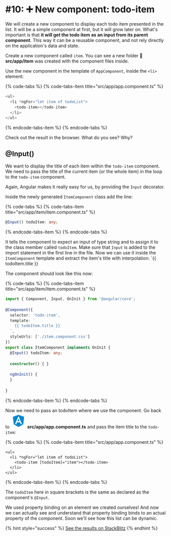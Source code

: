 # \#10: ➕ New component: todo-item

We will create a new component to display each todo item presented in the list. It will be a simple component at first, but it will grow later on. What's important is that **it will get the todo item as an input from its parent component**. This way it can be a reusable component, and not rely directly on the application's data and state.

Create a new component called `item`. You can see a new folder 📁 **src/app/item** was created with the component files inside. 

Use the new component in the template of `AppComponent`, inside the `<li>` element:

{% code-tabs %}
{% code-tabs-item title="src/app/app.component.ts" %}
```typescript
<ul>
  <li *ngFor="let item of todoList">
    <todo-item></todo-item>
  </li>
</ul>
```
{% endcode-tabs-item %}
{% endcode-tabs %}

Check out the result in the browser. What do you see? Why?

## @Input\(\)

We want to display the title of each item within the `todo-item` component. We need to pass the title of the current item \(or the whole item\) in the loop to the `todo-item` component.

Again, Angular makes it really easy for us, by providing the `Input` decorator.

Inside the newly generated `ItemComponent` class add the line:

{% code-tabs %}
{% code-tabs-item title="src/app/item/item.component.ts" %}
```typescript
@Input() todoItem: any;
```
{% endcode-tabs-item %}
{% endcode-tabs %}

It tells the component to expect an input of type string and to assign it to the class member called `todoItem`. Make sure that `Input` is added to the import statement in the first line in the file. Now we can use it inside the `ItemComponent` template and extract the item's title with interpolation: `{{ todoItem.title }}

The component should look like this now:

{% code-tabs %}
{% code-tabs-item title="src/app/item/item.component.ts" %}
```typescript
import { Component, Input, OnInit } from '@angular/core';

@Component({
  selector: 'todo-item',
  template: `
    {{ todoItem.title }}
  `,
  styleUrls: ['./item.component.css']
})
export class ItemComponent implements OnInit {
  @Input() todoItem: any;

  constructor() { }

  ngOnInit() {
  }

}
```
{% endcode-tabs-item %}
{% endcode-tabs %}

Now we need to pass an todoItem where we use the component. Go back to ![](.gitbook/assets/component.svg) **src/app/app.component.ts** and pass the item title to the `todo-item`:

{% code-tabs %}
{% code-tabs-item title="src/app/app.component.ts" %}
```markup
<ul>
  <li *ngFor="let item of todoList">
    <todo-item [todoItem]="item"></todo-item>
  </li>
</ul>
```
{% endcode-tabs-item %}
{% endcode-tabs %}

The `todoItem` here in square brackets is the same as declared as the component's `@Input`.

We used property binding on an element we created ourselves! And now we can actually see and understand that property binding binds to an actual property of the component. Soon we'll see how this list can be dynamic.

{% hint style="success" %}
[See the results on StackBlitz](https://stackblitz.com/github/angularbootcamp/todo-list-tutorial-steps/tree/step-10_New_component_todo-item)
{% endhint %}

